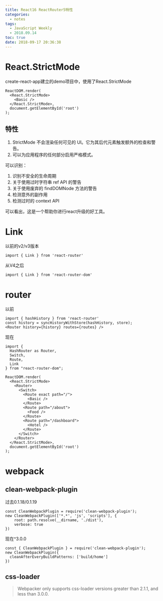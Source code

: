 ```yaml
---
title: React16 ReactRouter5特性
categories:
  - notes
tags:
  - JavaScript Weekly
  - 2018.09.14
toc: true
date: 2018-09-17 20:36:38
---
```



<!-- more -->

# React.StrictMode

create-react-app建立的demo项目中，使用了React.StrictMode

```
ReactDOM.render(
  <React.StrictMode>
    <Basic />
  </React.StrictMode>,
  document.getElementById('root')
);
```

## 特性
1. StrictMode 不会渲染任何可见的 UI。它为其后代元素触发额外的检查和警告。
2. 可以为应用程序的任何部分启用严格模式。

可以识别：
1. 识别不安全的生命周期
2. 关于使用过时字符串 ref API 的警告
3. 关于使用废弃的 findDOMNode 方法的警告
4. 检测意外的副作用
5. 检测过时的 context API

可以看出，这是一个帮助你进行react升级的好工具。

# Link 
以前的v2/v3版本
```
import { Link } from 'react-router'
```
从V4之后
```
import { Link } from 'react-router-dom'
```

# router
以前
```
import { hashHistory } from 'react-router'
const history = syncHistoryWithStore(hashHistory, store);
<Router history={history} routes={routes} />
```

现在
```
import {
  HashRouter as Router,
  Switch,
  Route,
  Link
} from "react-router-dom";

ReactDOM.render(
  <React.StrictMode>
    <Router>
      <Switch>
        <Route exact path="/">
          <Basic />
        </Route>
        <Route path="/about">
          <Food />
        </Route>
        <Route path="/dashboard">
          <Hotel />
        </Route>
      </Switch>
    </Router>
  </React.StrictMode>,
  document.getElementById('root')
);
```

# webpack

## clean-webpack-plugin
过去0.1.18/0.1.19
```
const CleanWebpackPlugin = require('clean-webpack-plugin');
new CleanWebpackPlugin(['*.*', 'js', 'scripts'], {
    root: path.resolve(__dirname, './dist'),
    verbose: true
})
```

现在^3.0.0
```
const { CleanWebpackPlugin } = require('clean-webpack-plugin');
new CleanWebpackPlugin({
  cleanAfterEveryBuildPatterns: ['build/home']
})
```

## css-loader

> Webpacker only supports css-loader versions greater than 2.1.1, and less than 3.0.0.